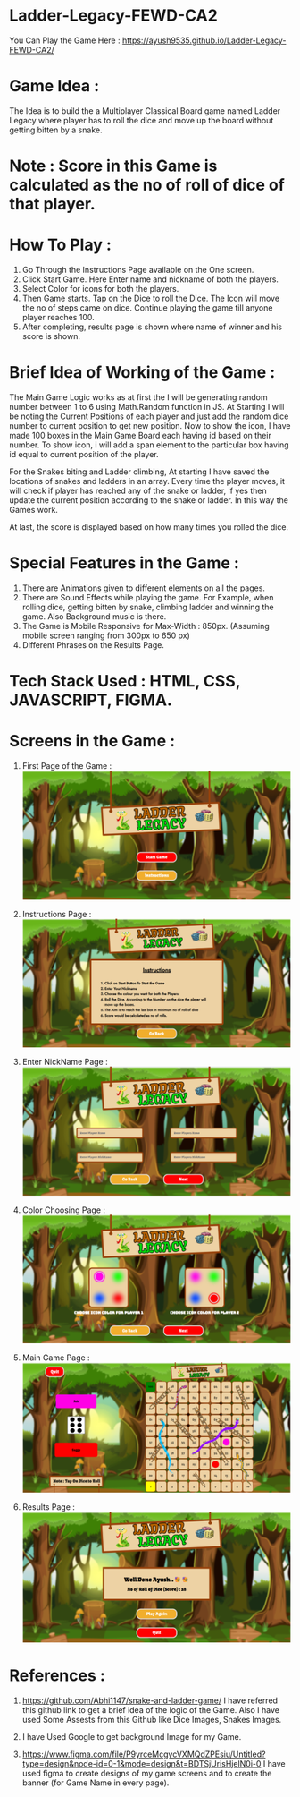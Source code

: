 # Ladder-Legacy-FEWD-CA2

You Can Play the Game Here : https://ayush9535.github.io/Ladder-Legacy-FEWD-CA2/

# Game Idea : 
The Idea is to build the a Multiplayer Classical Board game named Ladder Legacy where player has to roll the dice and move up the board without getting bitten by a snake. 


# Note : Score in this Game is calculated as the no of roll of dice of that player.


# How To Play : 
1. Go Through the Instructions Page available on the One screen. 
2. Click Start Game. Here Enter name and nickname of both the players.
3. Select Color for icons for both the players.
4. Then Game starts. Tap on the Dice to roll the Dice. The Icon will move the no of steps came on dice. Continue playing the game till anyone player reaches 100. 
5. After completing, results page is shown where name of winner and his score is shown.


# Brief Idea of Working of the Game : 
The Main Game Logic works as at first the I will be generating random number between 1 to 6 using Math.Random function in JS. At Starting I will be noting the Current Positions of each player and just add the random dice number to current position to get new position. Now to show the icon, I have made 100 boxes in the Main Game Board each having id based on their number. To show icon, i will add a span element to the particular box having id equal to current position of the player. 

For the Snakes biting and Ladder climbing, At starting I have saved the locations of snakes and ladders in an array. Every time the player moves, it will check if player has reached any of the snake or ladder, if yes then update the current position according to the snake or ladder. In this way the Games work. 

At last, the score is displayed based on how many times you rolled the dice.


# Special Features in the Game : 
1. There are Animations given to different elements on all the pages.
2. There are Sound Effects while playing the game. For Example, when rolling dice, getting bitten by snake, climbing ladder and winning the game. Also Background music is there.
3. The Game is Mobile Responsive for Max-Width : 850px. (Assuming mobile screen ranging from 300px to 650 px)
4. Different Phrases on the Results Page.


# Tech Stack Used : HTML, CSS, JAVASCRIPT, FIGMA.


# Screens in the Game : 
1. First Page of the Game : 
![Alt text](<./Images/First Page.png>)

2. Instructions Page : 
![Alt text](<./Images/Instructions Page.png>)

3. Enter NickName Page : 
![Alt text](<./Images/NickName Page.png>)

4. Color Choosing Page : 
![Alt text](<Images/Color Page.png>)

5. Main Game Page : 
![Alt text](<Images/Game Page.png>)

6. Results Page : 
![Alt text](<Images/Result Page.png>)


# References :
1. https://github.com/Abhi1147/snake-and-ladder-game/ 
I have referred this github link to get a brief idea of the logic of the Game. Also I have used Some Assests from this Github like Dice Images, Snakes Images.

2. I have Used Google to get background Image for my Game. 

3. https://www.figma.com/file/P9yrceMcgycVXMQdZPEsiu/Untitled?type=design&node-id=0-1&mode=design&t=BDTSjUrisHjelN0i-0
I have used figma to create designs of my game screens and to create the banner (for Game Name in every page). 